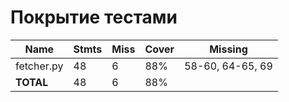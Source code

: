 # Покрытие тестами

| **Name**   | **Stmts** | **Miss** | **Cover** | **Missing**      |
|------------|-----------|----------|-----------|------------------|
| fetcher.py | 48        | 6        | 88%       | 58-60, 64-65, 69 |
| **TOTAL**  | 48        | 6        | 88%       |                  |
